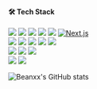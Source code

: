 #### 🛠 Tech Stack
<img src="https://img.shields.io/badge/JavaScript-F7DF1E?style=flat-badge&logo=JavaScript&logoColor=white"/> <img src="https://img.shields.io/badge/TypeScript-2d79c7?style=flat-badge&logo=TypeScript&logoColor=white"/> <img src="https://img.shields.io/badge/HTML5-E34F26?style=flat-badge&logo=HTML5&logoColor=white"/> <img src="https://img.shields.io/badge/CSS3-1572B6?style=flat-badge&logo=CSS3&logoColor=white"/> <img src="https://img.shields.io/badge/Python-3766AB?style=flat-badge&logo=Python&logoColor=white"/> [![Next.js](https://img.shields.io/badge/-Next.js-black?style=flat-badge&logo=next.js)](https://nextjs.org/)
<br/>
  <img src="https://img.shields.io/badge/React-7ddfff?style=flat-badge&logo=React&logoColor=black"/> <img src="https://img.shields.io/badge/React Native-61DAFB?style=flat-badge&logo=React&logoColor=white"/> <img src="https://img.shields.io/badge/redux--toolkit-%23593d88.svg?style=flat-badge&logo=redux&logoColor=white"/> <img src="https://img.shields.io/badge/styled_components-e084c6?style=flat-badge&logo=styled-components&logoColor=white"/>
  <img src="https://img.shields.io/badge/storybook-FF4785.svg?style=flat-badge&logo=storybook&logoColor=white"/>
  <br/>
  <img src="https://img.shields.io/badge/Node.js-339933?style=flat-badge&logo=Node.js&logoColor=white"/> <img src="https://img.shields.io/badge/Express-000000?style=flat-badge&logo=Express&logoColor=white"/> <img src="https://img.shields.io/badge/MongoDB-%234ea94b.svg?style=flat-badge&logo=mongodb&logoColor=white" />
  <br/>
 <img src="https://img.shields.io/badge/Git-f05030?style=flat-badge&logo=Git&logoColor=white"/> <img src="https://img.shields.io/badge/GitHub-black?style=flat-badge&logo=GitHub&logoColor=white"/>

<!-- [![Solved.ac프로필](http://mazassumnida.wtf/api/mini/generate_badge?boj=tnqls1211v)](https://solved.ac/tnqls1211v) -->

![Beanxx's GitHub stats](https://github-readme-stats.vercel.app/api?username=Beanxx&show_icons=true&theme=tokyonight)
 
 
<!-- ![Top Langs](https://github-readme-stats.vercel.app/api/top-langs/?username=Beanxx&layout=compact&theme=tokyonight) -->
  
 <!-- <img src="https://img.shields.io/badge/MySQL-4479A1?style=flat-square&logo=MySQL&logoColor=white"/> <img src="https://img.shields.io/badge/MongoDB-47A248?style=flat-square&logo=MongoDB&logoColor=white"/>
<br/>
 <img src="https://img.shields.io/badge/AWS-232F3E?style=flat-square&logo=AmazonAWS&logoColor=white"/> <img src="https://img.shields.io/badge/Firebase-FFCA28?style=flat-square&logo=Firebase&logoColor=white"/> -->

<!-- [![Solved.ac Profile](http://mazassumnida.wtf/api/v2/generate_badge?boj=tnqls1211v)](https://solved.ac/tnqls1211v/) -->
<!-- <img src="https://img.shields.io/badge/SpringBoot-6DB33F?style=flat-square&logo=SpringBoot&logoColor=white"/> -->

<!-- <img src="https://img.shields.io/badge/Koa-33333D?style=flat-square&logo=Koa&logoColor=white"/> -->
